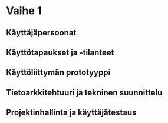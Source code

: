 # Vaihe 1 


## Käyttäjäpersoonat


## Käyttötapaukset ja -tilanteet

## Käyttöliittymän prototyyppi

## Tietoarkkitehtuuri ja tekninen suunnittelu

## Projektinhallinta ja käyttäjätestaus


